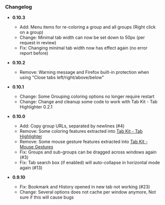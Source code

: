 ### Changelog


- **0.10.3**
  - Add: Menu items for re-coloring a group and all groups (Right click on a group)
  - Change: Minimal tab width can now be set down to 50px (per request in review)
  - Fix: Changing minimal tab width now has effect again (no error report before)

- **0.10.2**
  - Remove: Warning message and Firefox built-in protection when using "Close tabs left/right/above/below"

- **0.10.1**
  - Change: Some Grouping coloring options no longer require restart
  - Change: Change and cleanup some code to work with Tab Kit - Tab Highlighter 0.2.1

- **0.10.0**
  - Add: Copy group URLs, separated by newlines (#4)
  - Remove: Some coloring features extracted into [Tab Kit - Tab Highlighter](https://github.com/tabkit/tab-highlighter)
  - Remove: Some mouse gesture features extracted into [Tab Kit - Mouse Gestures](https://github.com/tabkit/mouse-gestures)
  - Fix: Groups and sub-groups can be dragged across windows again (#3)
  - Fix: Tab search box (if enabled) will auto-collapse in horizontal mode again (#13)

- **0.9.10**
  - Fix: Bookmark and History opened in new tab not working (#23)
  - Change: Several options does not cache per window anymore, Not sure if this will cause bugs
